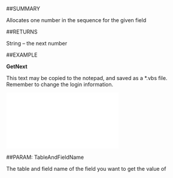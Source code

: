
##SUMMARY

Allocates one number in the sequence for the given field


##RETURNS

String – the next number


##EXAMPLE

**GetNext**

This text may be copied to the notepad, and saved as a *.vbs file. Remember to change the login information.

![](..\..\Examples\vbs\SONumbers.GetNext.vbs.txt)


##PARAM: TableAndFieldName

The table and field name of the field you want to get the value of

